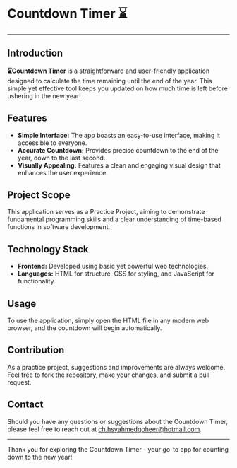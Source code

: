 # Countdown Timer ⌛
---


## Introduction

**⌛Countdown Timer** is a straightforward and user-friendly application designed to calculate the time remaining until the end of the year. This simple yet effective tool keeps you updated on how much time is left before ushering in the new year!



## Features

- **Simple Interface:** The app boasts an easy-to-use interface, making it accessible to everyone.
- **Accurate Countdown:** Provides precise countdown to the end of the year, down to the last second.
- **Visually Appealing:** Features a clean and engaging visual design that enhances the user experience.

## Project Scope

This application serves as a Practice Project, aiming to demonstrate fundamental programming skills and a clear understanding of time-based functions in software development.

## Technology Stack

- **Frontend:** Developed using basic yet powerful web technologies.
- **Languages:** HTML for structure, CSS for styling, and JavaScript for functionality.

## Usage

To use the application, simply open the HTML file in any modern web browser, and the countdown will begin automatically.

## Contribution

As a practice project, suggestions and improvements are always welcome. Feel free to fork the repository, make your changes, and submit a pull request.

## Contact

Should you have any questions or suggestions about the Countdown Timer, please feel free to reach out at [ch.hsyahmedgoheer@hotmail.com](mailto:ch.hsyahmedgoheer@hotmail.com).

---

Thank you for exploring the Countdown Timer - your go-to app for counting down to the new year!
